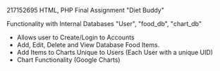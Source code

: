 217152695
HTML, PHP Final Assignment 
"Diet Buddy" 

Functionality with Internal Databases 
"User", "food_db", "chart_db"

- Allows user to Create/Login to Accounts
- Add, Edit, Delete and View Database Food Items.
- Add Items to Charts Unique to Users (Each User with a unique UID)
- Chart Functionality (Google Charts)
